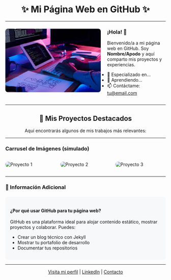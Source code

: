 # <div align="center">✨ Mi Página Web en GitHub ✨</div>

---

<div>
  <img src="images.jpeg" width="300" align="left" style="margin-right: 20px; border-radius: 8px;"/>
  <div>
    <h3>¡Hola! 👋</h3>
    <p>Bienvenido/a a mi página web en GitHub. Soy <strong>Nombre/Apodo</strong> y aquí comparto mis proyectos y experiencias.</p>
    <ul>
      <li>🔧 Especializado en...</li>
      <li>🌱 Aprendiendo...</li>
      <li>📫 Contáctame: <a href="mailto:tu@email.com">tu@email.com</a></li>
    </ul>
  </div>
  <div style="clear: both;"></div>
</div>

---

## <div align="center">🚀 Mis Proyectos Destacados</div>
<p align="center">Aquí encontrarás algunos de mis trabajos más relevantes:</p>

---

### Carrusel de Imágenes (simulado)
<div style="display: flex; overflow-x: auto; gap: 15px; padding: 15px 0; justify-content: center;">
  <img src="https://via.placeholder.com/400x250.png?text=Proyecto+1" alt="Proyecto 1" width="400" style="border-radius: 8px;"/>
  <img src="https://via.placeholder.com/400x250.png?text=Proyecto+2" alt="Proyecto 2" width="400" style="border-radius: 8px;"/>
  <img src="https://via.placeholder.com/400x250.png?text=Proyecto+3" alt="Proyecto 3" width="400" style="border-radius: 8px;"/>
</div>

---

### 📌 Información Adicional
<div style="background-color: #f6f8fa; padding: 15px; border-radius: 8px; margin-top: 20px;">
  <h4>¿Por qué usar GitHub para tu página web?</h4>
  <p>GitHub es una plataforma ideal para alojar contenido estático, mostrar proyectos y colaborar. Puedes:</p>
  <ul>
    <li>Crear un blog técnico con Jekyll</li>
    <li>Mostrar tu portafolio de desarrollo</li>
    <li>Documentar tus repositorios</li>
  </ul>
</div>

---

<p align="center">
  <a href="https://github.com/tu-usuario">Visita mi perfil</a> | 
  <a href="https://linkedin.com/in/tu-perfil">LinkedIn</a> | 
  <a href="mailto:tu@email.com">Contacto</a>
</p>
